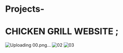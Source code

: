 # Projects-
# CHICKEN GRILL WEBSITE ;
![Uploading 00.png…]()
![02](https://github.com/DillAwaiz/Projects-/assets/156818877/44b99414-8606-4f9c-8188-a64bb8faa6ff)
![03](https://github.com/DillAwaiz/Projects-/assets/156818877/931f9b61-0a0d-4b7f-bcf1-391e9eed7fb0)
